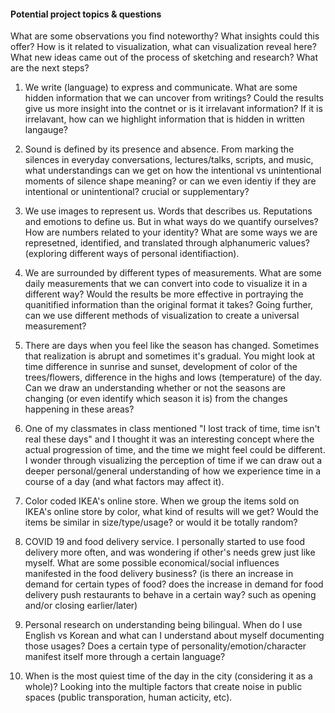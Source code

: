 #### Potential project topics & questions

What are some observations you find noteworthy?
What insights could this offer?
How is it related to visualization, what can visualization reveal here?
What new ideas came out of the process of sketching and research?
What are the next steps?


1. We write (language) to express and communicate. What are some hidden information that we can uncover from writings? Could the results give us more insight into the contnet or is it irrelavant information? If it is irrelavant, how can we highlight information that is hidden in written langauge? 

2. Sound is defined by its presence and absence. From marking the silences in everyday conversations, lectures/talks, scripts, and music, what understandings can we get on how the intentional vs unintentional moments of silence shape meaning? or can we even identiy if they are intentional or unintentional? crucial or supplementary? 

3. We use images to represent us. Words that describes us. Reputations and emotions to define us. But in what ways do we quantify ourselves? How are numbers related to your identity? What are some ways we are represetned, identified, and translated through alphanumeric values? (exploring different ways of personal identifiaction). 

4. We are surrounded by different types of measurements. What are some daily measurements that we can convert into code to visualize it in a different way? Would the results be more effective in portraying the quanitified information than the original format it takes? Going further, can we use different methods of visualization to create a universal measurement? 

5. There are days when you feel like the season has changed. Sometimes that realization is abrupt and sometimes it's gradual. You might look at time difference in sunrise and sunset, development of color of the trees/flowers, difference in the highs and lows (temperature) of the day. Can we draw an understanding whether or not the seasons are changing (or even identify which season it is) from the changes happening in these areas? 

6. One of my classmates in class mentioned "I lost track of time, time isn't real these days" and I thought it was an interesting concept where the actual progression of time, and the time we might feel could be different. I wonder through visualizing the perception of time if we can draw out a deeper personal/general understanding of how we experience time in a course of a day (and what factors may affect it). 

7. Color coded IKEA's online store. When we group the items sold on IKEA's online store by color, what kind of results will we get? Would the items be similar in size/type/usage? or would it be totally random? 

8. COVID 19 and food delivery service. I personally started to use food delivery more often, and was wondering if other's needs grew just like myself. What are some possible economical/social influences manifested in the food delivery business? (is there an increase in demand for certain types of food? does the increase in demand for food delivery push restaurants to behave in a certain way? such as opening and/or closing earlier/later)

9. Personal research on understanding being bilingual. When do I use English vs Korean and what can I understand about myself documenting those usages? Does a certain type of personality/emotion/character manifest itself more through a certain language? 

10. When is the most quiest time of the day in the city (considering it as a whole)? Looking into the multiple factors that create noise in public spaces (public transporation, human acticity, etc). 